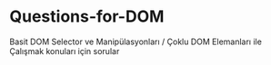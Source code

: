 # Questions-for-DOM
Basit DOM Selector ve Manipülasyonları / Çoklu DOM Elemanları ile Çalışmak konuları için sorular
